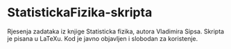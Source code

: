 # StatistickaFizika-skripta
Rjesenja zadataka iz knjige Statisticka fizika, autora Vladimira Sipsa. 
Skripta je pisana u LaTeXu. 
Kod je javno objavljen i slobodan za koristenje.
